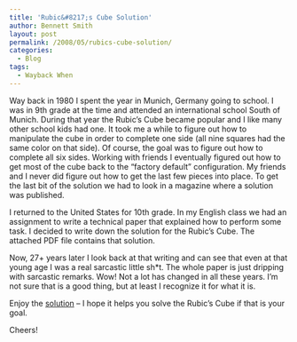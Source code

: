 ```yaml
---
title: 'Rubic&#8217;s Cube Solution'
author: Bennett Smith
layout: post
permalink: /2008/05/rubics-cube-solution/
categories:
  - Blog
tags:
  - Wayback When
---
```

Way back in 1980 I spent the year in Munich, Germany going to school. I was in 9th grade at the time and attended an international school South of Munich. During that year the Rubic’s Cube became popular and I like many other school kids had one. It took me a while to figure out how to manipulate the cube in order to complete one side (all nine squares had the same color on that side). Of course, the goal was to figure out how to complete all six sides. Working with friends I eventually figured out how to get most of the cube back to the “factory default” configuration. My friends and I never did figure out how to get the last few pieces into place. To get the last bit of the solution we had to look in a magazine where a solution was published.

I returned to the United States for 10th grade. In my English class we had an assignment to write a technical paper that explained how to perform some task. I decided to write down the solution for the Rubic’s Cube. The attached PDF file contains that solution.

Now, 27+ years later I look back at that writing and can see that even at that young age I was a real sarcastic little sh*t. The whole paper is just dripping with sarcastic remarks. Wow! Not a lot has changed in all these years. I’m not sure that is a good thing, but at least I recognize it for what it is.

Enjoy the [solution][1] – I hope it helps you solve the Rubic’s Cube if that is your goal.

Cheers!


 [1]: http://idvlpsw.files.wordpress.com/2008/05/rubics-cube-solution.pdf
